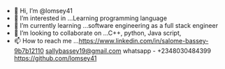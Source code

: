 - 👋 Hi, I’m @lomsey41
- 👀 I’m interested in ...Learning programming language 
- 🌱 I’m currently learning ...software engineering as a full stack engineer 
- 💞️ I’m looking to collaborate on ...C++, python,  Java script, 
- 📫 How to reach me ...https://www.linkedin.com/in/salome-bassey-9b7b12110
sallybassey19@gmail.com whatsapp - +2348030484399 https://github.com/lomsey41

<!---
lomsey41/lomsey41 is a ✨ special ✨ repository because its `README.md` (this file) appears on your GitHub profile.
You can click the Preview link to take a look at your changes.
--->
